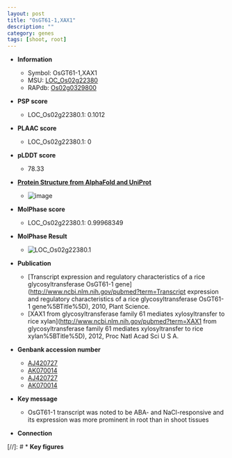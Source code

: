 ```yaml
---
layout: post
title: "OsGT61-1,XAX1"
description: ""
category: genes
tags: [shoot, root]
---
```


* **Information**  
    + Symbol: OsGT61-1,XAX1  
    + MSU: [LOC_Os02g22380](http://rice.plantbiology.msu.edu/cgi-bin/ORF_infopage.cgi?orf=LOC_Os02g22380)  
    + RAPdb: [Os02g0329800](http://rapdb.dna.affrc.go.jp/viewer/gbrowse_details/irgsp1?name=Os02g0329800)  

* **PSP score**  
    + LOC_Os02g22380.1: 0.1012 

* **PLAAC score**  
    + LOC_Os02g22380.1: 0 

* **pLDDT score**
    + 78.33

* **[Protein Structure from AlphaFold and UniProt](https://www.uniprot.org/uniprotkb/Q6Z7I3/entry#structure)**
    + ![image](https://ricepsp.github.io/images/Q6/AF-Q6Z7I3-F1.png)

* **MolPhase score**
    + LOC_Os02g22380.1: 0.99968349

* **MolPhase Result**
    + ![LOC_Os02g22380.1](https://304243504.github.io/Pictures/LOC_Os02g/LOC_Os02g22380.1.png)

* **Publication**  
    + [Transcript expression and regulatory characteristics of a rice glycosyltransferase OsGT61-1 gene](http://www.ncbi.nlm.nih.gov/pubmed?term=Transcript expression and regulatory characteristics of a rice glycosyltransferase OsGT61-1 gene%5BTitle%5D), 2010, Plant Science.
    + [XAX1 from glycosyltransferase family 61 mediates xylosyltransfer to rice xylan](http://www.ncbi.nlm.nih.gov/pubmed?term=XAX1 from glycosyltransferase family 61 mediates xylosyltransfer to rice xylan%5BTitle%5D), 2012, Proc Natl Acad Sci U S A.

* **Genbank accession number**  
    + [AJ420727](http://www.ncbi.nlm.nih.gov/nuccore/AJ420727)
    + [AK070014](http://www.ncbi.nlm.nih.gov/nuccore/AK070014)
    + [AJ420727](http://www.ncbi.nlm.nih.gov/nuccore/AJ420727)
    + [AK070014](http://www.ncbi.nlm.nih.gov/nuccore/AK070014)

* **Key message**  
    + OsGT61-1 transcript was noted to be ABA- and NaCl-responsive and its expression was more prominent in root than in shoot tissues

* **Connection**  

[//]: # * **Key figures**  


